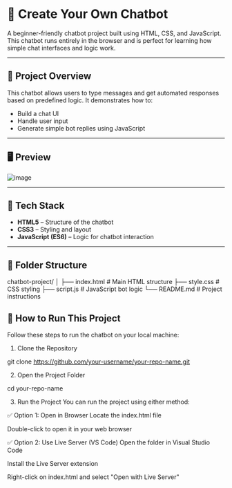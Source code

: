 # 🤖 Create Your Own Chatbot

A beginner-friendly chatbot project built using HTML, CSS, and JavaScript. This chatbot runs entirely in the browser and is perfect for learning how simple chat interfaces and logic work.

---

## 📌 Project Overview

This chatbot allows users to type messages and get automated responses based on predefined logic. It demonstrates how to:

- Build a chat UI
- Handle user input
- Generate simple bot replies using JavaScript

---

## 🖥️ Preview

![image](https://github.com/user-attachments/assets/5455462a-ed0d-4549-9ebf-c99eabaff2b8)


---

## 🧰 Tech Stack

- **HTML5** – Structure of the chatbot
- **CSS3** – Styling and layout
- **JavaScript (ES6)** – Logic for chatbot interaction

---

## 📁 Folder Structure

chatbot-project/
│
├── index.html # Main HTML structure
├── style.css # CSS styling
├── script.js # JavaScript bot logic
└── README.md # Project instructions


## 🔧 How to Run This Project
Follow these steps to run the chatbot on your local machine:

1. Clone the Repository

git clone https://github.com/your-username/your-repo-name.git

2. Open the Project Folder

cd your-repo-name

3. Run the Project
You can run the project using either method:

✅ Option 1: Open in Browser
Locate the index.html file

Double-click to open it in your web browser

✅ Option 2: Use Live Server (VS Code)
Open the folder in Visual Studio Code

Install the Live Server extension

Right-click on index.html and select "Open with Live Server"
